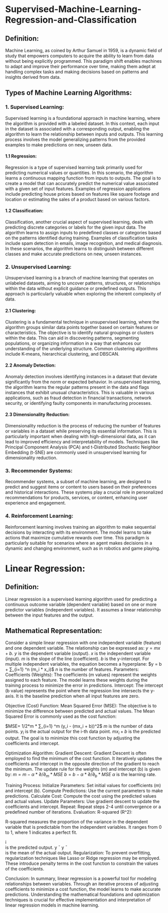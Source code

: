 # Supervised-Machine-Learning-Regression-and-Classification

## Definition:
Machine Learning, as coined by Arthur Samuel in 1959, is a dynamic field of study that empowers computers to acquire the ability to learn from data without being explicitly programmed. This paradigm shift enables machines to adapt and improve their performance over time, making them adept at handling complex tasks and making decisions based on patterns and insights derived from data.

## Types of Machine Learning Algorithms:

### 1. Supervised Learning:
Supervised learning is a foundational approach in machine learning, where the algorithm is provided with a labeled dataset. In this context, each input in the dataset is associated with a corresponding output, enabling the algorithm to learn the relationship between inputs and outputs. This learning process involves the model generalizing patterns from the provided examples to make predictions on new, unseen data.

#### 1.1 Regression:
Regression is a type of supervised learning task primarily used for predicting numerical values or quantities. In this scenario, the algorithm learns a continuous mapping function from inputs to outputs. The goal is to create a model that can accurately predict the numerical value associated with a given set of input features. Examples of regression applications include predicting house prices based on features like square footage and location or estimating the sales of a product based on various factors.

#### 1.2 Classification:
Classification, another crucial aspect of supervised learning, deals with predicting discrete categories or labels for the given input data. The algorithm learns to assign inputs to predefined classes or categories based on the patterns identified during training. Examples of classification tasks include spam detection in emails, image recognition, and medical diagnosis. In these scenarios, the algorithm learns to distinguish between different classes and make accurate predictions on new, unseen instances.

### 2. Unsupervised Learning:
Unsupervised learning is a branch of machine learning that operates on unlabeled datasets, aiming to uncover patterns, structures, or relationships within the data without explicit guidance or predefined outputs. This approach is particularly valuable when exploring the inherent complexity of data.

#### 2.1 Clustering:
Clustering is a fundamental technique in unsupervised learning, where the algorithm groups similar data points together based on certain features or characteristics. The objective is to identify natural groupings or clusters within the data. This can aid in discovering patterns, segmenting populations, or organizing information in a way that enhances our understanding of the underlying structure. Common clustering algorithms include K-means, hierarchical clustering, and DBSCAN.

#### 2.2 Anomaly Detection:
Anomaly detection involves identifying instances in a dataset that deviate significantly from the norm or expected behavior. In unsupervised learning, the algorithm learns the regular patterns present in the data and flags instances that exhibit unusual characteristics. This is valuable in various applications, such as fraud detection in financial transactions, network security, or identifying faulty components in manufacturing processes.

#### 2.3 Dimensionality Reduction:
Dimensionality reduction is the process of reducing the number of features or variables in a dataset while preserving its essential information. This is particularly important when dealing with high-dimensional data, as it can lead to improved efficiency and interpretability of models. Techniques like Principal Component Analysis (PCA) and t-Distributed Stochastic Neighbor Embedding (t-SNE) are commonly used in unsupervised learning for dimensionality reduction.


### 3. Recommender Systems:
Recommender systems, a subset of machine learning, are designed to predict and suggest items or content to users based on their preferences and historical interactions. These systems play a crucial role in personalized recommendations for products, services, or content, enhancing user experience and engagement.

### 4. Reinforcement Learning:
Reinforcement learning involves training an algorithm to make sequential decisions by interacting with its environment. The model learns to take actions that maximize cumulative rewards over time. This paradigm is particularly suitable for scenarios where an agent makes decisions in a dynamic and changing environment, such as in robotics and game playing.



# Linear Regression:
## Definition:
Linear regression is a supervised learning algorithm used for predicting a continuous outcome variable (dependent variable) based on one or more predictor variables (independent variables). It assumes a linear relationship between the input features and the output.

## Mathematical Representation:
Consider a simple linear regression with one independent variable (feature) and one dependent variable. The relationship can be expressed as: $y = mx + b$.
$y$ is the dependent variable (output).
$x$ is the independent variable (input).
$m$ is the slope of the line (coefficient).
$b$ is the y-intercept.
For multiple independent variables, the equation becomes a hyperplane: $y = b + ∑_{i=1} ^n (m_i * x_i)$
$n$ is the number of features.
Parameters:
Coefficients (Weights):
The coefficients (m values) represent the weights assigned to each feature. The model learns these weights during the training process to minimize the error in predictions.
Intercept:
The intercept (b value) represents the point where the regression line intersects the y-axis. It is the baseline prediction when all input features are zero.

Objective (Cost) Function:
Mean Squared Error (MSE):
The objective is to minimize the difference between predicted and actual values. The Mean Squared Error is commonly used as the cost function:

$MSE= 1/2*m * ∑_{i=1} ^m (y_i - (mx_i + b))^2$
$m$ is the number of data points.
$y_i$ is the actual output for the i-th data point.
$mx_i + b$ is the predicted output.
The goal is to minimize this cost function by adjusting the coefficients and intercept.

Optimization Algorithm:
Gradient Descent:
Gradient Descent is often employed to find the minimum of the cost function. It iteratively updates the coefficients and intercept in the opposite direction of the gradient to reach the minimum. The update rule for the weights (m) and intercept (b) is given by:
$m = m − α * ∂/∂_m * MSE$ 
$b = b − α * ∂/∂_b * MSE$
$α$ is the learning rate.

Training Process:
Initialize Parameters:
Set initial values for coefficients (m) and intercept (b).
Compute Predictions:
Use the current parameters to make predictions.
Calculate Cost:
Compute the cost using the predicted values and actual values.
Update Parameters:
Use gradient descent to update the coefficients and intercept.
Repeat:
Repeat steps 2-4 until convergence or a predefined number of iterations.
Evaluation:
R-squared (R^2):

R-squared measures the proportion of the variance in the dependent variable that is predictable from the independent variables. It ranges from 0 to 1, where 1 indicates a perfect fit.
​	
  
i
​	
  is the predicted output.
y
ˉ
y
ˉ
​	
  is the mean of the actual output.
Regularization:
To prevent overfitting, regularization techniques like Lasso or Ridge regression may be employed. These introduce penalty terms in the cost function to constrain the values of the coefficients.

Conclusion:
In summary, linear regression is a powerful tool for modeling relationships between variables. Through an iterative process of adjusting coefficients to minimize a cost function, the model learns to make accurate predictions. Understanding the mathematical foundations and optimization techniques is crucial for effective implementation and interpretation of linear regression models in machine learning.
